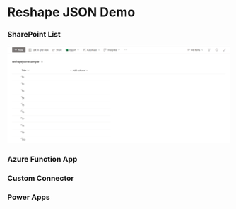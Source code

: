 # Reshape JSON Demo

### SharePoint List
![Alt text](SharePointList/SharePointList.png "SharePoint List")

### Azure Function App

### Custom Connector

### Power Apps